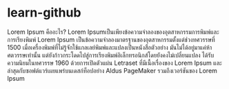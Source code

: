 # learn-github

Lorem Ipsum คืออะไร?
Lorem Ipsumเป็นเพียงข้อความจำลองของอุตสาหกรรมการพิมพ์และการเรียงพิมพ์ Lorem Ipsum เป็นข้อความจำลองมาตรฐานของอุตสาหกรรมตั้งแต่ช่วงทศวรรษที่ 1500 เมื่อเครื่องพิมพ์ที่ไม่รู้จักใช้แกลเลย์พิมพ์และแปลงเป็นหนังสือตัวอย่าง มันไม่ได้อยู่มาแค่ห้าศตวรรษเท่านั้น แต่ยังก้าวกระโดดไปสู่การเรียงพิมพ์อิเล็กทรอนิกส์โดยยังคงไม่เปลี่ยนแปลง ได้รับความนิยมในทศวรรษ 1960 ด้วยการเปิดตัวแผ่น Letraset ที่มีเนื้อเรื่องของ Lorem Ipsum และล่าสุดกับซอฟต์แวร์เผยแพร่บนเดสก์ท็อปอย่าง Aldus PageMaker รวมถึงเวอร์ชันของ Lorem Ipsum
